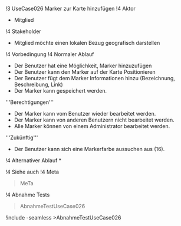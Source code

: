 !3 UseCase026 Marker zur Karte hinzufügen
!4 Aktor
 * Mitglied

!4 Stakeholder
 * Mitglied möchte einen lokalen Bezug geografisch darstellen

!4 Vorbedingung
!4 Normaler Ablauf
 * Der Benutzer hat eine Möglichkeit, Marker hinzuzufügen
 * Der Benutzer kann den Marker auf der Karte Positionieren
 * Der Benutzer fügt dem Marker Informationen hinzu (Bezeichnung, Beschreibung, Link)
 * Der Marker kann gespeichert werden.

'''Berechtigungen'''
 * Der Marker kann vom Benutzer wieder bearbeitet werden.
 * Der Marker kann von anderen Benutzern nicht bearbeitet werden.
 * Alle Marker können von einem Administrator bearbeitet werden.

'''Zukünftig'''
 * Der Benutzer kann sich eine Markerfarbe aussuchen aus (16).


!4 Alternativer Ablauf
 * 

!4 Siehe auch
!4 Meta
>MeTa

!4 Abnahme Tests
>AbnahmeTestUseCase026

!include -seamless >AbnahmeTestUseCase026

